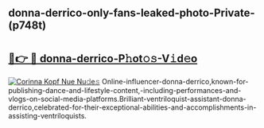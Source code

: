 ## donna-derrico-only-fans​-leaked-photo​-Private-(p748t)


# <h2><a href="https://mediaupload.pro?title=donna-derrico&ref=git">🔗👉 🔴 donna-derrico-P𝚑ot𝚘𝚜-V𝚒d𝚎o</a></h2>

[![Corinna Kopf Nue Nu𝚍e𝚜](https://i.imgur.com/0qMVB7G.gif)](https://mediaupload.pro?title=donna-derrico&ref=git)
Online-influencer-donna-derrico,known-for-publishing-dance-and-lifestyle-content,-including-performances-and-vlogs-on-social-media-platforms.Brilliant-ventriloquist-assistant-donna-derrico,celebrated-for-their-exceptional-abilities-and-accomplishments-in-assisting-ventriloquists.  